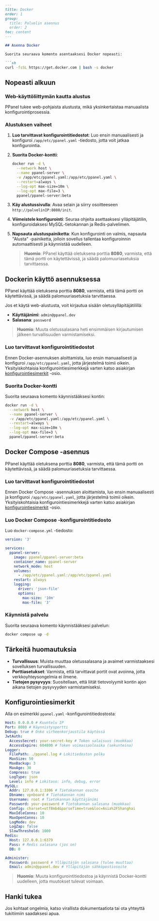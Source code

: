 ```markdown
---
title: Docker
order: 1
group: 
  title: Palvelin asennus
  order: 2
toc: content
---

## Asenna Docker

Suorita seuraava komento asentaaksesi Docker nopeasti:

```sh
curl -fsSL https://get.docker.com | bash -s docker
```

## Nopeasti alkuun

### Web-käyttöliittymän kautta alustus

PPanel tukee web-pohjaista alustusta, mikä yksinkertaistaa manuaalista konfigurointiprosessia.

### Alustuksen vaiheet

1. **Luo tarvittavat konfigurointitiedostot**: Luo ensin manuaalisesti ja konfiguroi `/app/etc/ppanel.yaml` -tiedosto, jotta voit jatkaa konfigurointia.

2. **Suorita Docker-kontti**:

   ```sh
   docker run -d \
     --network host \
     --name ppanel-server \
     -v /app/etc/ppanel.yaml:/app/etc/ppanel.yaml \
     --restart=always \
     --log-opt max-size=10m \
     --log-opt max-file=3 \
     ppanel/ppanel-server:beta
   ```

3. **Käy alustussivulla**: Avaa selain ja siirry osoitteeseen `http://palvelinIP:8080/init`.

4. **Viimeistele konfigurointi**: Seuraa ohjeita asettaaksesi ylläpitäjätilin, konfiguroidaksesi MySQL-tietokannan ja Redis-palvelimen.

5. **Napsauta alustuspainiketta**: Kun konfigurointi on valmis, napsauta "Alusta" -painiketta, jolloin sovellus tallentaa konfiguroinnin automaattisesti ja käynnistää uudelleen.

   > **Huomio**: PPanel käyttää oletuksena porttia **8080**, varmista, että tämä portti on käytettävissä, ja säädä palomuuriasetuksia tarvittaessa.

## Dockerin käyttö asennuksessa

PPanel käyttää oletuksena porttia **8080**, varmista, että tämä portti on käytettävissä, ja säädä palomuuriasetuksia tarvittaessa.

Jos et käytä web-alustusta, voit kirjautua sisään oletusylläpitäjätilillä:

- **Käyttäjänimi**: `admin@ppanel.dev`
- **Salasana**: `password`

> **Huomio**: Muuta oletussalasana heti ensimmäisen kirjautumisen jälkeen turvallisuuden varmistamiseksi.

### Luo tarvittavat konfigurointitiedostot

Ennen Docker-asennuksen aloittamista, luo ensin manuaalisesti ja konfiguroi `/app/etc/ppanel.yaml`, jotta järjestelmä toimii oikein. Yksityiskohtaisia konfigurointiesimerkkejä varten katso asiakirjan [konfigurointiesimerkit](#konfigurointiesimerkit) -osio.

### Suorita Docker-kontti

Suorita seuraava komento käynnistääksesi kontin:

```sh
docker run -d \
  --network host \
  --name ppanel-server \
  -v /app/etc/ppanel.yaml:/app/etc/ppanel.yaml \
  --restart=always \
  --log-opt max-size=10m \
  --log-opt max-file=3 \
  ppanel/ppanel-server:beta
```

## Docker Compose -asennus

PPanel käyttää oletuksena porttia **8080**, varmista, että tämä portti on käytettävissä, ja säädä palomuuriasetuksia tarvittaessa.

### Luo tarvittavat konfigurointitiedostot

Ennen Docker Compose -asennuksen aloittamista, luo ensin manuaalisesti ja konfiguroi `/app/etc/ppanel.yaml`, jotta järjestelmä toimii oikein. Yksityiskohtaisia konfigurointiesimerkkejä varten katso asiakirjan [konfigurointiesimerkit](#konfigurointiesimerkit) -osio.

### Luo Docker Compose -konfigurointitiedosto

Luo `docker-compose.yml` -tiedosto:

```yaml
version: '3'

services:
  ppanel-server:
    image: ppanel/ppanel-server:beta
    container_name: ppanel-server
    network_mode: host
    volumes:
      - /app/etc/ppanel.yaml:/app/etc/ppanel.yaml
    restart: always
    logging:
      driver: 'json-file'
      options:
        max-size: '10m'
        max-file: '3'
```

### Käynnistä palvelu

Suorita seuraava komento käynnistääksesi palvelun:

```sh
docker compose up -d
```

## Tärkeitä huomautuksia

- **Turvallisuus**: Muista muuttaa oletussalasana ja avaimet varmistaaksesi sovelluksen turvallisuuden.
- **Porttiasetukset**: Varmista, että tarvittavat portit ovat avoinna, jotta verkkoyhteysongelmia ei ilmene.
- **Tietojen pysyvyys**: Suositellaan, että liität tietovolyymit kontin ajon aikana tietojen pysyvyyden varmistamiseksi.

## Konfigurointiesimerkit

Alla on esimerkki `ppanel.yaml` -konfigurointitiedostosta:

```yaml
Host: 0.0.0.0 # Kuuntelu IP
Port: 8080 # Käynnistysportti
Debug: true # Onko virheenkorjaustila käytössä
JwtAuth:
  AccessSecret: your-secret-key # Token salaisuus (muokkaa)
  AccessExpire: 604800 # Token voimassaoloaika (sekunteina)
Logger:
  FilePath: ./ppanel.log # Lokitiedoston polku
  MaxSize: 50
  MaxBackup: 3
  MaxAge: 30
  Compress: true
  LogType: json
  Level: info # Lokitaso: info, debug, error
MySQL:
  Addr: 127.0.0.1:3306 # Tietokannan osoite
  Dbname: vpnboard # Tietokannan nimi
  Username: root # Tietokannan käyttäjänimi
  Password: your-password # Tietokannan salasana (muokkaa)
  Config: charset=utf8mb4&parseTime=true&loc=Asia%2FShanghai
  MaxIdleConns: 10
  MaxOpenConns: 10
  LogMode: dev
  LogZap: false
  SlowThreshold: 1000
Redis:
  Host: 127.0.0.1:6379
  Pass: # Redis salasana (jos on)
  DB: 0

Administer:
  Password: password # Ylläpitäjän salasana (tulee muuttaa)
  Email: admin@ppanel.dev # Ylläpitäjän sähköpostiosoite
```

> **Huomio**: Muuta konfigurointitiedostoa ja käynnistä Docker-kontti uudelleen, jotta muutokset tulevat voimaan.

## Hanki tukea

Jos kohtaat ongelmia, katso virallista dokumentaatiota tai ota yhteyttä tukitiimiin saadaksesi apua.
```

